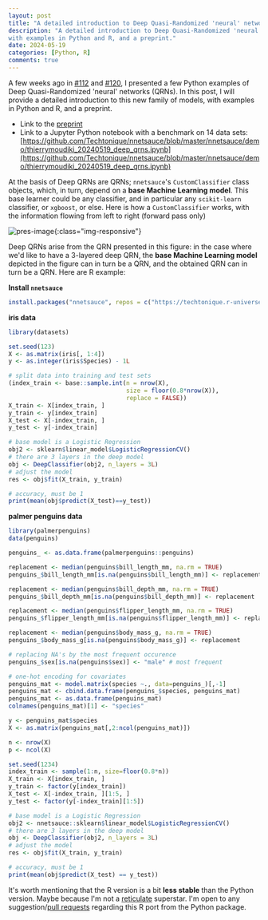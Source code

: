 ```yaml
---
layout: post
title: "A detailed introduction to Deep Quasi-Randomized 'neural' networks"
description: "A detailed introduction to Deep Quasi-Randomized 'neural' networks, 
with examples in Python and R, and a preprint."
date: 2024-05-19
categories: [Python, R]
comments: true
---
```


A few weeks ago in [#112](https://thierrymoudiki.github.io/blog/#list-posts) and [#120](https://thierrymoudiki.github.io/blog/#list-posts), I presented a few Python  examples of Deep Quasi-Randomized 'neural' networks (QRNs). In this post, I will provide a detailed introduction to this new family of models, with examples in Python and R, and a preprint.

- Link to the [preprint](https://www.researchgate.net/publication/380701207_Deep_Quasi-Randomized_neural_Networks_for_classification)
- Link to a Jupyter Python notebook with a benchmark on 14 data sets: [https://github.com/Techtonique/nnetsauce/blob/master/nnetsauce/demo/thierrymoudiki_20240519_deep_qrns.ipynb](https://github.com/Techtonique/nnetsauce/blob/master/nnetsauce/demo/thierrymoudiki_20240519_deep_qrns.ipynb)

At the basis of Deep QRNs are QRNs; `nnetsauce`'s `CustomClassifier` class objects, which, in turn, depend on a **base Machine Learning model**. This base learner could be any classifier, and in particular any `scikit-learn` classifier, or `xgboost`, or else. Here is how a `CustomClassifier` works, with the information flowing from left to right (forward pass only)

![pres-image]({{base}}/images/2024-05-19/2024-05-19-image1.png){:class="img-responsive"}        

Deep QRNs arise from the QRN presented in this figure: in the case where we'd like to have a 3-layered deep QRN, the **base Machine Learning model** depicted in the figure  can in turn be a QRN, and the obtained QRN can in turn be a QRN. Here are R example:

**Install `nnetsauce`**

```R
install.packages("nnetsauce", repos = c("https://techtonique.r-universe.dev", "https://cran.r-project.org"))
```

**iris data**

```R
library(datasets)

set.seed(123)
X <- as.matrix(iris[, 1:4])
y <- as.integer(iris$Species) - 1L

# split data into training and test sets
(index_train <- base::sample.int(n = nrow(X),
                                 size = floor(0.8*nrow(X)),
                                 replace = FALSE))
X_train <- X[index_train, ]
y_train <- y[index_train]
X_test <- X[-index_train, ]
y_test <- y[-index_train]

# base model is a Logistic Regression
obj2 <- sklearn$linear_model$LogisticRegressionCV()
# there are 3 layers in the deep model
obj <- DeepClassifier(obj2, n_layers = 3L)
# adjust the model 
res <- obj$fit(X_train, y_train)

# accuracy, must be 1
print(mean(obj$predict(X_test)==y_test))
```

**palmer penguins data**

```R
library(palmerpenguins)
data(penguins)

penguins_ <- as.data.frame(palmerpenguins::penguins)

replacement <- median(penguins$bill_length_mm, na.rm = TRUE)
penguins_$bill_length_mm[is.na(penguins$bill_length_mm)] <- replacement

replacement <- median(penguins$bill_depth_mm, na.rm = TRUE)
penguins_$bill_depth_mm[is.na(penguins$bill_depth_mm)] <- replacement

replacement <- median(penguins$flipper_length_mm, na.rm = TRUE)
penguins_$flipper_length_mm[is.na(penguins$flipper_length_mm)] <- replacement

replacement <- median(penguins$body_mass_g, na.rm = TRUE)
penguins_$body_mass_g[is.na(penguins$body_mass_g)] <- replacement

# replacing NA's by the most frequent occurence
penguins_$sex[is.na(penguins$sex)] <- "male" # most frequent

# one-hot encoding for covariates
penguins_mat <- model.matrix(species ~., data=penguins_)[,-1]
penguins_mat <- cbind.data.frame(penguins_$species, penguins_mat)
penguins_mat <- as.data.frame(penguins_mat)
colnames(penguins_mat)[1] <- "species"

y <- penguins_mat$species
X <- as.matrix(penguins_mat[,2:ncol(penguins_mat)])

n <- nrow(X)
p <- ncol(X)

set.seed(1234)
index_train <- sample(1:n, size=floor(0.8*n))
X_train <- X[index_train, ]
y_train <- factor(y[index_train])
X_test <- X[-index_train, ][1:5, ]
y_test <- factor(y[-index_train][1:5])

# base model is a Logistic Regression
obj2 <- nnetsauce::sklearn$linear_model$LogisticRegressionCV()
# there are 3 layers in the deep model
obj <- DeepClassifier(obj2, n_layers = 3L)
# adjust the model
res <- obj$fit(X_train, y_train)

# accuracy, must be 1
print(mean(obj$predict(X_test) == y_test))
```


It's worth mentioning that the R version is a bit **less stable** than the Python version. Maybe because I'm not a [reticulate](https://rstudio.github.io/reticulate/) superstar. I'm open to any suggestion/[pull requests](https://docs.github.com/en/pull-requests/collaborating-with-pull-requests/proposing-changes-to-your-work-with-pull-requests/about-pull-requests) regarding this R port from the Python package.  